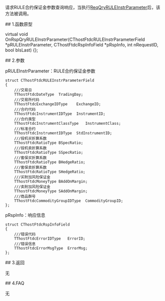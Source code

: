<p>请求RULE合约保证金参数查询响应，当执行<a href="../../CTHOSTFTDCTRADERSPI/REQQRYRULEINSTRPARAMETER/">ReqQryRULEInstrParameter</a>后，该方法被调用。</p>
<span class="anchor" id="0dfd0659-1896-4479-a9f6-27c5b057b760"></span>
## 1.函数原型
<p>virtual void OnRspQryRULEInstrParameter(CThostFtdcRULEInstrParameterField *pRULEInstrParameter, CThostFtdcRspInfoField *pRspInfo, int nRequestID, bool bIsLast) {};</p>
<span class="anchor" id="b77b07f2-fd68-422e-9826-a75aa29bf7ed"></span>
## 2.参数
<p>pRULEInstrParameter：RULE合约保证金参数</p>
<pre><code>struct CThostFtdcRULEInstrParameterField
{
    ///交易日
    TThostFtdcDateType  TradingDay;
    ///交易所代码
    TThostFtdcExchangeIDType    ExchangeID;
    ///合约代码
    TThostFtdcInstrumentIDType  InstrumentID;
    ///合约类型
    TThostFtdcInstrumentClassType   InstrumentClass;
    ///标准合约
    TThostFtdcInstrumentIDType  StdInstrumentID;
    ///投机买折算系数
    TThostFtdcRatioType BSpecRatio;
    ///投机卖折算系数
    TThostFtdcRatioType SSpecRatio;
    ///套保买折算系数
    TThostFtdcRatioType BHedgeRatio;
    ///套保卖折算系数
    TThostFtdcRatioType SHedgeRatio;
    ///买附加风险保证金
    TThostFtdcMoneyType BAddOnMargin;
    ///卖附加风险保证金
    TThostFtdcMoneyType SAddOnMargin;
    ///商品群号
    TThostFtdcCommodityGroupIDType  CommodityGroupID;
};
</code></pre>
<p>pRspInfo：响应信息</p>
<pre><code>struct CThostFtdcRspInfoField
{
    ///错误代码
    TThostFtdcErrorIDType   ErrorID;
    ///错误信息
    TThostFtdcErrorMsgType  ErrorMsg;
};
</code></pre>
<span class="anchor" id="c03e2771-e12d-4156-a3ec-4093089a30d2"></span>
## 3.返回
<p>无</p>
<span class="anchor" id="2c170d22-2267-45cd-a446-3b4dd66add9d"></span>
## 4.FAQ
<p>无</p>
